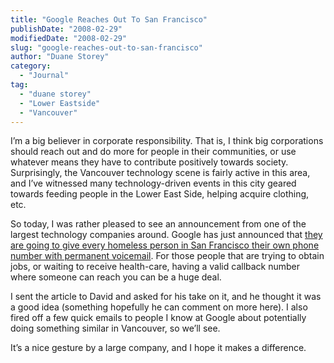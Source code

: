 ```yaml
---
title: "Google Reaches Out To San Francisco"
publishDate: "2008-02-29"
modifiedDate: "2008-02-29"
slug: "google-reaches-out-to-san-francisco"
author: "Duane Storey"
category:
  - "Journal"
tag:
  - "duane storey"
  - "Lower Eastside"
  - "Vancouver"
---
```


I’m a big believer in corporate responsibility. That is, I think big corporations should reach out and do more for people in their communities, or use whatever means they have to contribute positively towards society. Surprisingly, the Vancouver technology scene is fairly active in this area, and I’ve witnessed many technology-driven events in this city geared towards feeding people in the Lower East Side, helping acquire clothing, etc.

So today, I was rather pleased to see an announcement from one of the largest technology companies around. Google has just announced that [they are going to give every homeless person in San Francisco their own phone number with permanent voicemail](http://www.informationweek.com/industries/showArticle.jhtml?articleID=206900885). For those people that are trying to obtain jobs, or waiting to receive health-care, having a valid callback number where someone can reach you can be a huge deal.

I sent the article to David and asked for his take on it, and he thought it was a good idea (something hopefully he can comment on more here). I also fired off a few quick emails to people I know at Google about potentially doing something similar in Vancouver, so we’ll see.

It’s a nice gesture by a large company, and I hope it makes a difference.